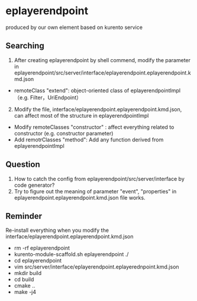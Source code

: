 # eplayerendpoint
produced by our own element based on kurento service

## Searching
1. After creating eplayerendpoint by shell commend, modify the parameter in eplayerendpoint/src/server/interface/eplayerendpoint.eplayerendpoint.kmd.json
  * remoteClass "extend": object-oriented class of eplayerendpointImpl（e.g. Filter，UriEndpoint）
2. Modify the file, interface/eplayerendpoint.eplayerendpoint.kmd.json, can affect most of the structure in eplayerendpointImpl
  * Modify remoteClasses "constructor" : affect everything related to constructor (e.g. constructor parameter)
  * Add remotrClasses "method": Add any function derived from eplayerendpointImpl

## Question
1. How to catch the config from eplayerendpoint/src/server/interface by code generator?
2. Try to figure out the meaning of parameter "event", "properties" in eplayerendpoint.eplayerendpoint.kmd.json file works.

## Reminder
Re-install everything when you modify the interface/eplayerendpoint.eplayerendpoint.kmd.json
* rm -rf eplayerendpoint
* kurento-module-scaffold.sh eplayerendpoint ./
* cd eplayerendpoint
* vim src/server/interface/eplayerendpoint.eplayerednpoint.kmd.json
* mkdir build
* cd build
* cmake ..
* make -j4
